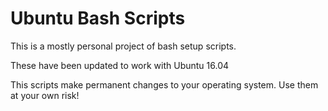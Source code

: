 # Ubuntu Bash Scripts

This is a mostly personal project of bash setup scripts.

These have been updated to work with Ubuntu 16.04

This scripts make permanent changes to your operating system. Use them at your own risk!

